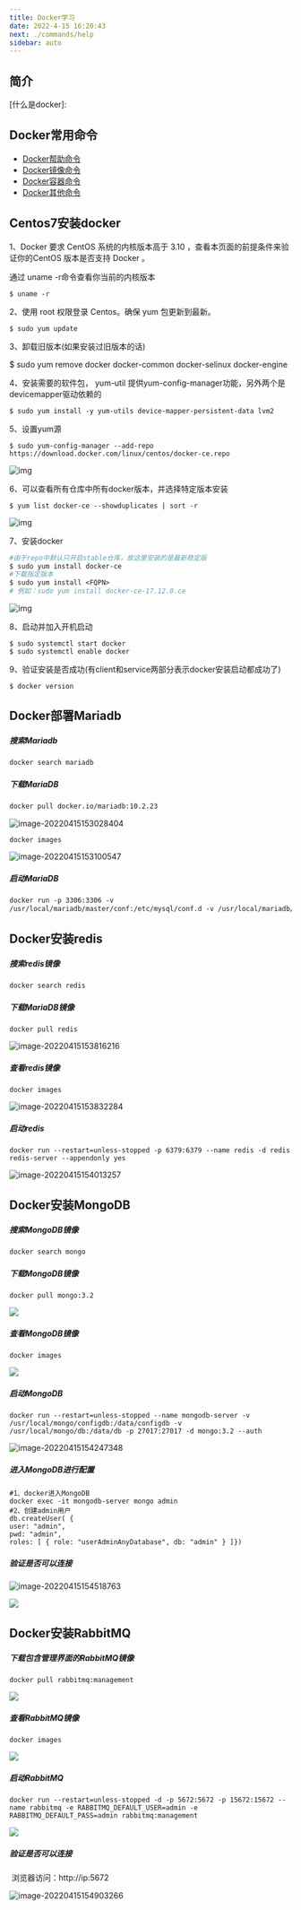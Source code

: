 ```yaml
---
title: Docker学习
date: 2022-4-15 16:20:43
next: ./commands/help
sidebar: auto
---
```


## 简介

[什么是docker]: 

## Docker常用命令
- [Docker帮助命令](commands/help.md)
- [Docker镜像命令](commands/images.md)
- [Docker容器命令](commands/container.md)
- [Docker其他命令](commands/other.md)

## Centos7安装docker

1、Docker 要求 CentOS 系统的内核版本高于 3.10 ，查看本页面的前提条件来验证你的CentOS 版本是否支持 Docker 。

通过 uname -r命令查看你当前的内核版本

```
$ uname -r
```

2、使用 root 权限登录 Centos。确保 yum 包更新到最新。

```
$ sudo yum update
```

3、卸载旧版本(如果安装过旧版本的话)

$ sudo yum remove docker docker-common docker-selinux docker-engine

4、安装需要的软件包， yum-util 提供yum-config-manager功能，另外两个是devicemapper驱动依赖的

```
$ sudo yum install -y yum-utils device-mapper-persistent-data lvm2
```

5、设置yum源

```
$ sudo yum-config-manager --add-repo https://download.docker.com/linux/centos/docker-ce.repo
```

 ![img](https://s2.loli.net/2022/04/15/1GOoJ7feKNkci2d.jpg) 

6、可以查看所有仓库中所有docker版本，并选择特定版本安装

```
$ yum list docker-ce --showduplicates | sort -r
```

![img](https://s2.loli.net/2022/04/15/PdzKJ7gwuX6tGxo.jpg) 

7、安装docker

```dockerfile
#由于repo中默认只开启stable仓库，故这里安装的是最新稳定版
$ sudo yum install docker-ce 
#下载指定版本
$ sudo yum install <FQPN> 
# 例如：sudo yum install docker-ce-17.12.0.ce
```

![img](https://s2.loli.net/2022/04/15/gTWL3kdDtheuqJr.jpg) 

8、启动并加入开机启动

```
$ sudo systemctl start docker 
$ sudo systemctl enable docker
```

9、验证安装是否成功(有client和service两部分表示docker安装启动都成功了)

```
$ docker version
```



## Docker部署Mariadb

##### 搜索Mariadb

```dockerfile
docker search mariadb
```

##### 下载MariaDB

```dockerfile
docker pull docker.io/mariadb:10.2.23
```

![image-20220415153028404](https://s2.loli.net/2022/04/15/eKN7qaojI4UtCYy.png)

```
docker images
```

![image-20220415153100547](https://s2.loli.net/2022/04/15/9gcU5dsWJhx7r2S.png)

##### 启动MariaDB

```dockerfile
docker run -p 3306:3306 -v 
/usr/local/mariadb/master/conf:/etc/mysql/conf.d -v /usr/local/mariadb/master/data:/var/lib/mysql -e MYSQL_ROOT_PASSWORD=root123 -e MYSQL_ROOT_HOST=% --privileged=true --name mariadb-master -d --restart=unless-stopped docker.io/mariadb:10.2.23 --character-set-server=utf8mb4 --collation-server=utf8mb4_unicode_ci
```

## Docker安装redis

##### 搜索redis镜像

```dockerfile
docker search redis
```

##### 下载MariaDB镜像

```
docker pull redis
```

![image-20220415153816216](https://s2.loli.net/2022/04/15/HNvLf6gPEDc4WMG.png)

##### 查看redis镜像

```
docker images
```

![image-20220415153832284](https://s2.loli.net/2022/04/15/PXfGV3qs1u5LE9n.png)

##### 启动redis

```
docker run --restart=unless-stopped -p 6379:6379 --name redis -d redis redis-server --appendonly yes
```

![image-20220415154013257](https://s2.loli.net/2022/04/15/K8pDyPRNGFkfuIw.png)



## Docker安装MongoDB

##### 搜索MongoDB镜像

```dockerfile
docker search mongo
```

##### 下载MongoDB镜像

```
docker pull mongo:3.2
```

![](https://s2.loli.net/2022/04/15/aXHGWAoxEhMrkyt.png)

##### 查看MongoDB镜像

```
docker images
```

![](https://s2.loli.net/2022/04/15/XVp2dvcQElTYiSz.png)

##### 启动MongoDB

```
docker run --restart=unless-stopped --name mongodb-server -v /usr/local/mongo/configdb:/data/configdb -v /usr/local/mongo/db:/data/db -p 27017:27017 -d mongo:3.2 --auth
```

![image-20220415154247348](https://s2.loli.net/2022/04/15/ya6oCKpLb8JBm3S.png)

##### 进入MongoDB进行配置

```
#1、docker进入MongoDB
docker exec -it mongodb-server mongo admin
#2、创建admin用户
db.createUser( {
user: "admin",
pwd: "admin",
roles: [ { role: "userAdminAnyDatabase", db: "admin" } ]})
```

##### 验证是否可以连接

![image-20220415154518763](https://s2.loli.net/2022/04/15/qUmwpPo8nAG7LNQ.png)

![](https://s2.loli.net/2022/04/15/qUmwpPo8nAG7LNQ.png)

## Docker安装RabbitMQ

##### 下载包含管理界面的RabbitMQ镜像

```
docker pull rabbitmq:management
```

![](https://s2.loli.net/2022/04/15/5nrtQ2evbU47DfC.png)

##### 查看RabbitMQ镜像

```
docker images
```

![](https://s2.loli.net/2022/04/15/9uQFEKarI78JCzW.png)

##### 启动RabbitMQ

```
docker run --restart=unless-stopped -d -p 5672:5672 -p 15672:15672 --name rabbitmq -e RABBITMQ_DEFAULT_USER=admin -e RABBITMQ_DEFAULT_PASS=admin rabbitmq:management
```

![](https://s2.loli.net/2022/04/15/nIrEV5uKb6TW9C4.png)

##### 验证是否可以连接

​	浏览器访问：http://ip:5672

![image-20220415154903266](https://s2.loli.net/2022/04/15/6qlKBLcQf3vmPhJ.png)

